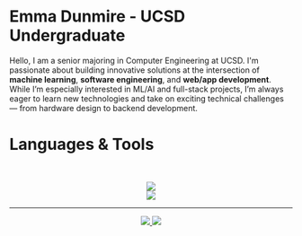 # Emma Dunmire - UCSD Undergraduate

Hello, I am a senior majoring in Computer Engineering at UCSD. I'm passionate about building innovative solutions at the intersection of **machine learning**, **software engineering**, and **web/app development**. While I’m especially interested in ML/AI and full-stack projects, I’m always eager to learn new technologies and take on exciting technical challenges — from hardware design to backend development.

# Languages & Tools
<br>

<p align="center">
  <img src="https://skillicons.dev/icons?i=git,nodejs,react,mongodb,androidstudio,vscode" /> <br>
  <img src="https://skillicons.dev/icons?i=html,css,js,c,cpp,js,matlab,py,java,r" />
</p>

<hr>

<div align="center">
  <a href="mailto:emma.dunmire@gmail.com">
    <img src="https://img.shields.io/badge/Gmail-333333?style=for-the-badge&logo=gmail&logoColor=red" />
  </a>
  <a href="https://www.linkedin.com/in/emmadunmire">
    <img src="https://img.shields.io/badge/LinkedIn-0077B5?style=for-the-badge&logo=linkedin&logoColor=white" target="_blank" />
  </a>
</div>
